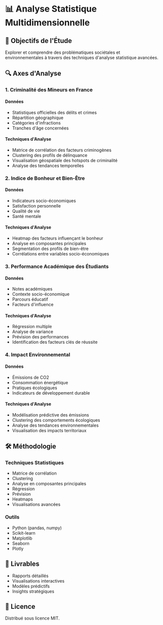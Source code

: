 # 📊 Analyse Statistique Multidimensionnelle

## 🎯 Objectifs de l'Étude
Explorer et comprendre des problématiques sociétales et environnementales à travers des techniques d'analyse statistique avancées.

## 🔍 Axes d'Analyse

### 1. Criminalité des Mineurs en France

#### Données
- Statistiques officielles des délits et crimes
- Répartition géographique
- Catégories d'infractions
- Tranches d'âge concernées

#### Techniques d'Analyse
- Matrice de corrélation des facteurs criminogènes
- Clustering des profils de délinquance
- Visualisation géospatiale des hotspots de criminalité
- Analyse des tendances temporelles

### 2. Indice de Bonheur et Bien-Être

#### Données
- Indicateurs socio-économiques
- Satisfaction personnelle
- Qualité de vie
- Santé mentale

#### Techniques d'Analyse
- Heatmap des facteurs influençant le bonheur
- Analyse en composantes principales
- Segmentation des profils de bien-être
- Corrélations entre variables socio-économiques

### 3. Performance Académique des Étudiants

#### Données
- Notes académiques
- Contexte socio-économique
- Parcours éducatif
- Facteurs d'influence

#### Techniques d'Analyse
- Régression multiple
- Analyse de variance
- Prévision des performances
- Identification des facteurs clés de réussite

### 4. Impact Environnemental

#### Données
- Émissions de CO2
- Consommation énergétique
- Pratiques écologiques
- Indicateurs de développement durable

#### Techniques d'Analyse
- Modélisation prédictive des émissions
- Clustering des comportements écologiques
- Analyse des tendances environnementales
- Visualisation des impacts territoriaux

## 🛠 Méthodologie

### Techniques Statistiques
- Matrice de corrélation
- Clustering
- Analyse en composantes principales
- Régression
- Prévision
- Heatmaps
- Visualisations avancées

### Outils
- Python (pandas, numpy)
- Scikit-learn
- Matplotlib
- Seaborn
- Plotly

## 🌟 Livrables
- Rapports détaillés
- Visualisations interactives
- Modèles prédictifs
- Insights stratégiques

## 📄 Licence
Distribué sous licence MIT.
